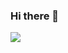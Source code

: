 ### Hi there 👋
<div>
  <a href = "gttp://github.com/matheusilvadev">
  <img hiegth= "180em" src="http://github-readme-stats.vercel.app/api/top-langs/?username=matheusilvadev&layout=compact&langs_count=16&theme=dracula"/>
</div>
